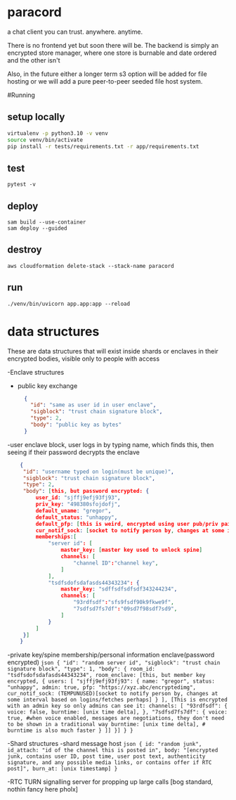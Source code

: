 # paracord
a chat client you can trust. anywhere. anytime.

There is no frontend yet but soon there will be. The backend is simply an encrypted store manager, where one store is burnable and date ordered and the other isn't

Also, in the future either a longer term s3 option will be added for file hosting or we will add a pure peer-to-peer seeded file host system.

#Running

## setup locally
```sh
virtualenv -p python3.10 -v venv
source venv/bin/activate
pip install -r tests/requirements.txt -r app/requirements.txt
```
## test
```
pytest -v
```

## deploy
```
sam build --use-container
sam deploy --guided
```

## destroy
```
aws cloudformation delete-stack --stack-name paracord
```

## run
```
./venv/bin/uvicorn app.app:app --reload
```

# data structures

These are data structures that will exist inside shards or enclaves in their encrypted bodies, visible only to people 
with access

-Enclave structures
  - public key exchange
    ```json
      {
        "id": "same as user id in user enclave",
        "sigblock": "trust chain signature block",
        "type": 2,
        "body": "public key as bytes"
      }
    ```
  -user enclave block, user logs in by typing name, which finds this, then seeing if their password decrypts the enclave
   ```json
       {
        "id": "username typed on login(must be unique)",
        "sigblock": "trust chain signature block",
        "type": 2,
        "body": [this, but password encrypted: {
            user_id: "sjffj9efj93fj93",
            priv_key: "498380sfojdofj",
            default_uname: "gregor",
            default_status: "unhappy",
            default_pfp: [this is weird, encrypted using user pub/priv pair, decrypted and reencrypted with server keys],
            cur_notif_sock: [socket to notify person by, changes at some interval based on logins/fetches perhaps],
            memberships:[
                "server id": [
                    master_key: [master key used to unlock spine]
                    channels: [
                        "channel ID":"channel key",
                    ]
                ],
                "tsdfsdofsdafasds44343234": {
                    master_key: "sdffsdfsdfsdf343244234",
                    channels: [
                        "93rdfsdf":"sfs9fsdf90k9fkwe9f",
                        "7sdfsd7fs7df":"09sd7f98sdf7sd9",
                    ]
                }
            ]
        }]
       }
   ```

  -private key/spine membership/personal information enclave(password encrypted)
    ```json
      {
        "id": "random server id",
        "sigblock": "trust chain signature block",
        "type": 1,
        "body": {
        room_id: "tsdfsdofsdafasds44343234",
        room_enclave: [this, but member key encrypted, {
            users: [
                "sjffj9efj93fj93": {
                    name: "gregor",
                    status: "unhappy",
                    admin: true,
                    pfp: "https://xyz.abc/encryptedimg",
                    cur_notif_sock: (TEMPUNUSED)[socket to notify person by, changes at some interval based on logins/fetches perhaps]
                }
            ],
            [This is encrypted with an admin key so only admins can see it: channels: [
                "93rdfsdf": {
                    voice: false,
                    burntime: [unix time delta],
                },
                "7sdfsd7fs7df": {
                    voice: true, #when voice enabled, messages are negotiations, they don't need to be shown in a traditional way
                    burntime: [unix time delta], # burntime is also much faster
                }
            ]]
        }]
        }
      }
    ```

-Shard structures
    -shard message host
      ```json
        {
            id: "random junk",
            id_attach: "id of the channel this is posted in",
            body: "[encrypted junk, contains user ID, post time, user post text, authenticity signature, and any possible media links, or contains offer if RTC post]",
            burn_at: [unix timestamp]
        }
      ```


-RTC TURN signalling server for propping up large calls
[bog standard, nothin fancy here pholx]
